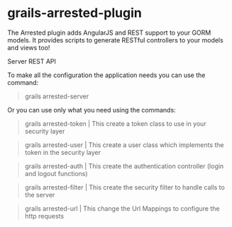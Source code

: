 grails-arrested-plugin
======================

The Arrested plugin adds AngularJS and REST support to your GORM models.  It provides scripts to generate RESTful controllers to your models and views too!

Server REST API

To make all the configuration the application needs you can use the command:

> grails arrested-server

Or you can use only what you need using the commands:

> grails arrested-token | This create a token class to use in your security layer

> grails arrested-user | This create a user class which implements the token in the security layer

> grails arrested-auth | This create the authentication controller (login and logout functions)

> grails arrested-filter | This create the security filter to handle calls to the server

> grails arrested-url | This change the Url Mappings to configure the http requests